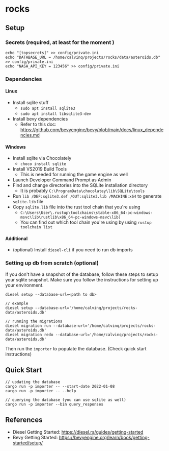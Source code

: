 # rocks

## Setup

### Secrets (required, at least for the moment )
```
echo "[topsecrets]" >> config/private.ini
echo "DATABASE_URL = /home/calvinq/projects/rocks/data/asteroids.db" >> config/private.ini
echo "NASA_API_KEY = 123456" >> config/private.ini
```

### Dependencies
#### Linux
- Install sqlite stuff
  - `sudo apt install sqlite3`
  - `sudo apt install libsqlite3-dev`
- Install bevy dependencies
  - Refer to this doc: https://github.com/bevyengine/bevy/blob/main/docs/linux_dependencies.md

#### Windows
- Install sqlite via Chocolately
  - `choco install sqlite`
- Install VS2019 Build Tools
  - This is needed for running the game engine as well
- Launch Developer Command Prompt as Admin
- Find and change directories into the SQLite installation directory
  - It is probably `C:\ProgramData\chocolatey\lib\SQLite\tools`
- Run `lib /DEF:sqlite3.def /OUT:sqlite3.lib /MACHINE:x64` to generate `sqlite.lib` file
- Copy `sqlite.lib` file into the rust tool chain that you're using
  - ```C:\Users\User\.rustup\toolchains\stable-x86_64-pc-windows-msvc\lib\rustlib\x86_64-pc-windows-msvc\lib)```
  - You can find out which tool chain you're using by using `rustup toolchain list`

#### Additional
- (optional) Install `diesel-cli` if you need to run db imports

### Setting up db from scratch (optional)

If you don't have a snapshot of the database, follow these steps to setup your sqlite snapshot.
Make sure you follow the instructions for setting up your environment.

```
diesel setup --database-url=<path to db>

// example
diesel setup --database-url='/home/calvinq/projects/rocks-data/asteroids.db'

// running the migrations
diesel migration run --database-url='/home/calvinq/projects/rocks-data/asteroids.db'
diesel migration redo --database-url='/home/calvinq/projects/rocks-data/asteroids.db'
```

Then run the `importer` to populate the database. (Check quick start instructions)

## Quick Start
```
// updating the database
cargo run -p importer -- --start-date 2022-01-08
cargo run -p importer -- --help

// querying the database (you can use sqlite as well)
cargo run -p importer --bin query_responses

```

## References
- Diesel Getting Started: https://diesel.rs/guides/getting-started
- Bevy Getting Started: https://bevyengine.org/learn/book/getting-started/setup/